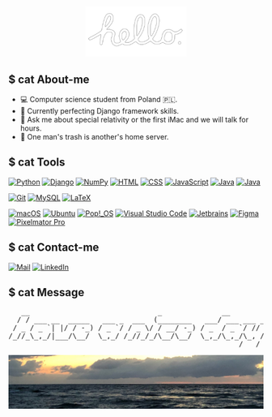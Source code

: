 <a href="https://www.youtube.com/watch?v=2B-XwPjn9YY">
<div align="center">
    <img src="./images/hello.png" alt="Macintosh hello" width="200"/>
</div>
</a>

<h2>$ cat About-me</h2>
<ul>
    <li>💻 Computer science student from Poland 🇵🇱.</li>
    <li>🔭 Currently perfecting Django framework skills.</li>
    <li>💬 Ask me about special relativity or the first iMac and we will talk for hours.</li>
    <li>💾 One man's trash is another's home server.</li>
</ul>

<h2>$ cat Tools</h2>

<a href="https://www.python.org"><img src="https://img.shields.io/badge/-Python-F6D146?style=for-the-badge&logo=python" alt="Python"></a>
<a href="https://www.djangoproject.com"><img src="https://img.shields.io/badge/-Django-0B4B33?style=for-the-badge&logo=django" alt="Django"></a>
<a href="https://numpy.org"><img src="https://img.shields.io/badge/-NumPy-023243?style=for-the-badge&logo=numpy" alt="NumPy"></a>
<a href="https://developer.mozilla.org/en-US/docs/Web/HTML"><img src="https://img.shields.io/badge/-HTML-F1652A?style=for-the-badge&logo=html5" alt="HTML"></a>
<a href="https://developer.mozilla.org/en-US/docs/Web/CSS"><img src="https://img.shields.io/badge/-CSS-274DE3?style=for-the-badge&logo=css3" alt="CSS"></a>
<a href="https://www.javascript.com"><img src="https://img.shields.io/badge/-JavaScript-FCDC00?style=for-the-badge&logo=javascript" alt="JavaScript"></a>
<a href="https://dev.java"><img src="https://img.shields.io/badge/-Java-E22025?style=for-the-badge&logo=oracle" alt="Java"></a>
<a href="https://cplusplus.com"><img src="https://img.shields.io/badge/-C++-00599C?style=for-the-badge&logo=cplusplus" alt="Java"></a>

<a href="https://git-scm.com"><img src="https://img.shields.io/badge/-Git-3C2D00?style=for-the-badge&logo=git" alt="Git"></a>
<a href="https://www.mysql.com"><img src="https://img.shields.io/badge/-MySQL-F29111?style=for-the-badge&logo=mysql" alt="MySQL"></a>
<a href="https://www.latex-project.org"><img src="https://img.shields.io/badge/-Latex-008080?style=for-the-badge&logo=latex" alt="LaTeX"></a>

<a href="https://www.apple.com/macos/"><img src="https://img.shields.io/badge/-macOS-010101?style=for-the-badge&logo=apple" alt="macOS"></a>
<a href="https://ubuntu.com"><img src="https://img.shields.io/badge/-Ubuntu-D64514?style=for-the-badge&logo=ubuntu" alt="Ubuntu"></a>
<a href="https://pop.system76.com"><img src="https://img.shields.io/badge/-Pop!__OS-79726F?style=for-the-badge&logo=pop!_os" alt="Pop!_OS"></a>
<a href="https://code.visualstudio.com"><img src="https://img.shields.io/badge/-VS%20Code-0066B8?style=for-the-badge&logo=visualstudiocode" alt="Visual Studio Code"></a>
<a href="https://www.jetbrains.com"><img src="https://img.shields.io/badge/-Jetbrains-010101?style=for-the-badge&logo=jetbrains" alt="Jetbrains"></a>
<a href="https://www.figma.com/"><img src="https://img.shields.io/badge/-Figma-E5E5E5?style=for-the-badge&logo=figma" alt="Figma"></a>
<a href="https://www.pixelmator.com/pro/"><img src="https://img.shields.io/badge/-Pixelmator Pro-F1F1F1?style=for-the-badge" alt="Pixelmator Pro"></a>

<h2>$ cat Contact-me</h2>
<a href="mailto:igorstalmach@outlook.com"><img src="https://img.shields.io/badge/-Mail-DE685E?style=for-the-badge&logo=gmail" alt="Mail"></a>
<a href="https://www.linkedin.com/in/igorstalmach"><img src="https://img.shields.io/badge/-LinkedIn-0277B5?style=for-the-badge&logo=linkedin" alt="LinkedIn"></a>  

<h2>$ cat Message</h2>

<pre>
   __                              _              __         
  / / ___ __  _____   ___ _  ___  (________   ___/ ___ ___ __
 / _ / _ `| |/ / -_) / _ `/ / _ \/ / __/ -_) / _  / _ `/ // /
/_//_\_,_/|___/\__/  \_,_/ /_//_/_/\__/\__/  \_,_/\_,_/\_, / 
                                                      /___/  
</pre>

![photo of a beach, taken by me](./images/beach.jpeg)
